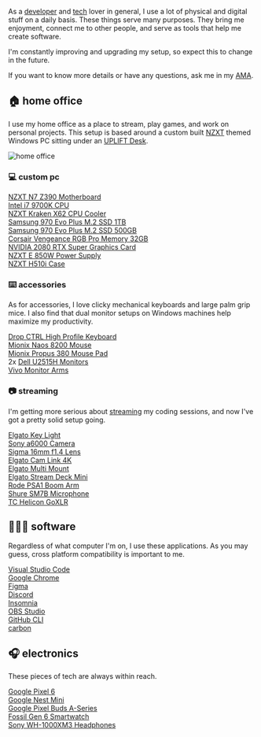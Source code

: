 As a [developer][developer] and [tech][tech] lover in general, I use a lot of physical and digital stuff on a daily basis.
These things serve many purposes. They bring me enjoyment, connect me to other people, and serve as tools that help me create software.

I'm constantly improving and upgrading my setup, so expect this to change in the future.

If you want to know more details or have any questions, ask me in my [AMA][ama].

## 🏠 home office

I use my home office as a place to stream, play games, and work on personal projects. This setup is based around a custom built [NZXT][nzxt] themed Windows PC sitting under an [UPLIFT Desk][uplift].

![home office][home-office]

### 💻 custom pc

[NZXT N7 Z390 Motherboard][mobo]  
[Intel i7 9700K CPU][cpu]  
[NZXT Kraken X62 CPU Cooler][cooler]  
[Samsung 970 Evo Plus M.2 SSD 1TB][ssd-tb]  
[Samsung 970 Evo Plus M.2 SSD 500GB][ssd-gb]  
[Corsair Vengeance RGB Pro Memory 32GB][ram]  
[NVIDIA 2080 RTX Super Graphics Card][gpu]  
[NZXT E 850W Power Supply][psu]  
[NZXT H510i Case][case]

### ⌨️ accessories

As for accessories, I love clicky mechanical keyboards and large palm grip mice. I also find that dual monitor setups on Windows machines help maximize my productivity.

[Drop CTRL High Profile Keyboard][ctrl]  
[Mionix Naos 8200 Mouse][naos]  
[Mionix Propus 380 Mouse Pad][propus]  
2x [Dell U2515H Monitors][u2515h]  
[Vivo Monitor Arms][arms]

### 📷 streaming

I'm getting more serious about [streaming][stream] my coding sessions, and now I've got a pretty solid setup going.

[Elgato Key Light][key-light]  
[Sony a6000 Camera][a6000]  
[Sigma 16mm f1.4 Lens][sigma]  
[Elgato Cam Link 4K][camlink]  
[Elgato Multi Mount][multi-mount]  
[Elgato Stream Deck Mini][stream-deck]  
[Rode PSA1 Boom Arm][psa1]  
[Shure SM7B Microphone][sm7b]  
[TC Helicon GoXLR][goxlr]

## 👨🏼‍💻 software

Regardless of what computer I'm on, I use these applications. As you may guess, cross platform compatibility is important to me.

[Visual Studio Code][vscode]  
[Google Chrome][chrome]  
[Figma][figma]  
[Discord][discord]  
[Insomnia][insomnia]  
[OBS Studio][obs]  
[GitHub CLI][github-cli]  
[carbon][carbon]

## 🎧 electronics

These pieces of tech are always within reach.

[Google Pixel 6][pixel]  
[Google Nest Mini][google-nest]  
[Google Pixel Buds A-Series][pixel-buds]  
[Fossil Gen 6 Smartwatch][gen-6]  
[Sony WH-1000XM3 Headphones][wh-1000mx3]

[developer]: https://bradgarropy.com/topic/coding
[tech]: https://bradgarropy.com/topic/tech
[ama]: https://bradgarropy.com/ama
[nzxt]: https://www.nzxt.com
[home-office]: https://res.cloudinary.com/bradgarropy/image/upload/f_auto,q_auto/bradgarropy.com/pages/uses/home-office.jpg
[mobo]: https://www.amazon.com/NZXT-Z390-N7-Z39XT-W1-Motherboard-Wireless-AC/dp/B07ZGFPLK3?tag=bradgarropy00-20
[cpu]: https://www.amazon.com/Intel-i7-9700K-Desktop-Processor-Unlocked/dp/B07HHN6KBZ?tag=bradgarropy00-20
[cooler]: https://www.amazon.com/Kraken-280mm-Water-Cooling-Bracket/dp/B06XS9QNPS?tag=bradgarropy00-20
[ssd-tb]: https://www.amazon.com/Samsung-970-EVO-Plus-MZ-V7S500B/dp/B07MFZY2F2?tag=bradgarropy00-20
[ssd-gb]: https://www.amazon.com/Samsung-970-EVO-Plus-MZ-V7S500B/dp/B07M7Q21N7?tag=bradgarropy00-20
[ram]: https://www.amazon.com/Corsair-Vengeance-PC4-25600-Desktop-Memory/dp/B07RJXBMM7?tag=bradgarropy00-20
[gpu]: https://www.amazon.com/NVIDIA-GeForce-Super-Founders-Graphics/dp/B07W3P4PC2?tag=bradgarropy00-20
[psu]: https://www.amazon.com/NP-1PM-E850A-Modular-Digital-Supply-Certified/dp/B07CGCFWJY?tag=bradgarropy00-20
[case]: https://www.amazon.com/NZXT-H510i-Mid-Tower-Integrated-Water-Cooling/dp/B07SB3B1Z5?tag=bradgarropy00-20
[ctrl]: https://drop.com/buy/drop-ctrl-high-profile-mechanical-keyboard
[naos]: https://www.amazon.com/gp/product/B00ANIRU7U?tag=bradgarropy00-20
[propus]: https://www.amazon.com/gp/product/B004J35DYW?tag=bradgarropy00-20
[u2515h]: https://www.amazon.com/gp/product/B00SPWPF1O?tag=bradgarropy00-20
[arms]: https://www.amazon.com/VIVO-Monitor-Adjustable-Screens-STAND-V002/dp/B009S750LA?tag=bradgarropy00-20
[google-nest]: https://store.google.com/product/google_nest_mini
[stream]: https://bradgarropy.com/stream
[sm7b]: https://www.amazon.com/Shure-SM7B-Cardioid-Dynamic-Microphone/dp/B0002E4Z8M?tag=bradgarropy00-20
[goxlr]: https://www.amazon.com/GoXLR-Mixer-Sampler-Voice-Streamers/dp/B07JKNG4NV?tag=bradgarropy00-20
[psa1]: https://www.amazon.com/gp/product/B001D7UYBO?tag=bradgarropy00-20
[a6000]: https://www.amazon.com/Sony-Mirrorless-Digitial-3-0-Inch-16-50mm/dp/B00I8BICB2?tag=bradgarropy00-20
[sigma]: https://www.amazon.com/Sigma-16mm-Contemporary-Lens-Sony/dp/B077BWD2BB?tag=bradgarropy00-20
[camlink]: https://www.amazon.com/Elgato-Cam-Link-Broadcast-Camcorder/dp/B07K3FN5MR?tag=bradgarropy00-20
[stream-deck]: https://www.amazon.com/Elgato-Stream-Deck-Mini-customizable/dp/B07DYRS1WH?tag=bradgarropy00-20
[multi-mount]: https://www.elgato.com/en/gaming/multi-mount
[key-light]: https://www.elgato.com/en/gaming/key-light
[vscode]: https://code.visualstudio.com
[chrome]: https://www.google.com/chrome
[figma]: https://www.figma.com
[obs]: https://obsproject.com
[github-cli]: https://cli.github.com
[carbon]: https://carbon.now.sh
[pixel]: https://store.google.com/product/pixel_6
[pixel-buds]: https://store.google.com/product/pixel_buds_a_series
[gen-6]: https://www.fossil.com/en-us/products/gen-6-smartwatch-brown-leather/FTW4062V.html
[wh-1000mx3]: https://www.amazon.com/gp/product/B07G4MNFS1?tag=bradgarropy00-20
[discord]: https://discord.com
[insomnia]: https://insomnia.rest
[uplift]: https://www.upliftdesk.com/uplift-4-leg-standing-desk-v2-v2-commercial
